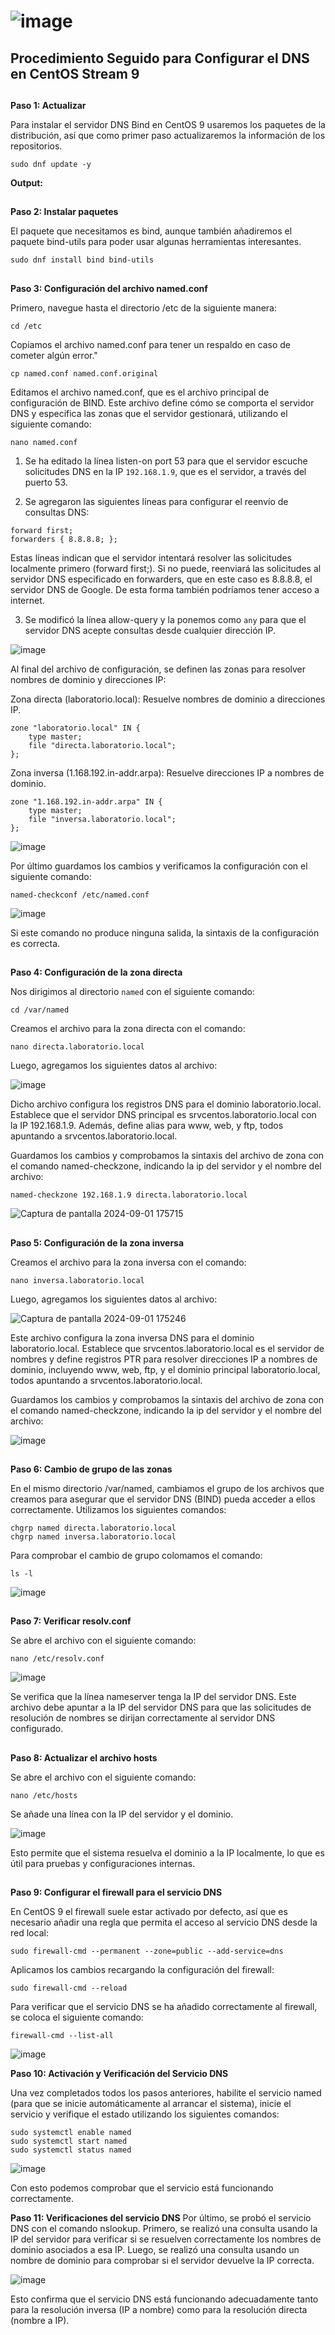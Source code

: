 # ![image](https://github.com/user-attachments/assets/c8e698d0-d2e4-4c6c-a0ea-885d90addfb6)

## Procedimiento Seguido para Configurar el DNS en CentOS Stream 9
				
## ##
**Paso 1: Actualizar**

Para instalar el servidor DNS Bind en CentOS 9 usaremos los paquetes de la distribución, así que como primer paso actualizaremos la información de los repositorios.

`sudo dnf update -y`

**Output:**


## ##
**Paso 2: Instalar paquetes**

El paquete que necesitamos es bind, aunque también añadiremos el paquete bind-utils para poder usar algunas herramientas interesantes.

`sudo dnf install bind bind-utils`

## ##
**Paso 3: Configuración del archivo named.conf**

Primero, navegue hasta el directorio /etc de la siguiente manera:

`cd /etc`

Copiamos el archivo named.conf para tener un respaldo en caso de cometer algún error."

`cp named.conf named.conf.original`

Editamos el archivo named.conf, que es el archivo principal de configuración de BIND. Este archivo define cómo se comporta el servidor DNS y especifica las zonas que el servidor gestionará, utilizando el siguiente comando:

`nano named.conf` 

1.  Se ha editado la línea listen-on port 53 para que el servidor escuche solicitudes DNS en la IP `192.168.1.9`, que es el servidor, a través del puerto 53.

2. Se agregaron las siguientes líneas para configurar el reenvío de consultas DNS:
  ```
  forward first;
  forwarders { 8.8.8.8; };
  ```
   Estas líneas indican que el servidor intentará resolver las solicitudes localmente primero (forward first;). Si no puede, reenviará las solicitudes al servidor DNS especificado en forwarders, que en este caso 
   es 8.8.8.8, el servidor DNS de Google. De esta forma también podríamos tener acceso a internet.

3. Se modificó la línea allow-query y la ponemos como `any` para que el servidor DNS acepte consultas desde cualquier dirección IP.

![image](https://github.com/user-attachments/assets/cf9860a7-9080-49c1-869f-ac64409254b2)

Al final del archivo de configuración, se definen las zonas para resolver nombres de dominio y direcciones IP:

Zona directa (laboratorio.local): Resuelve nombres de dominio a direcciones IP.
```
zone "laboratorio.local" IN {
    type master;
    file "directa.laboratorio.local";
};
```
Zona inversa (1.168.192.in-addr.arpa): Resuelve direcciones IP a nombres de dominio.

```
zone "1.168.192.in-addr.arpa" IN {
    type master;
    file "inversa.laboratorio.local";
};
```
![image](https://github.com/user-attachments/assets/4d9fc6f8-0e1e-495d-80a3-0681b3d35417)

Por último guardamos los cambios y verificamos la configuración con el siguiente comando:

`named-checkconf /etc/named.conf`

![image](https://github.com/user-attachments/assets/80813b0d-e88f-4a27-ad11-fd2bd23b01f6)

Si este comando no produce ninguna salida, la sintaxis de la configuración es correcta.

## 
**Paso 4: Configuración de la zona directa**

Nos dirigimos al directorio `named` con el siguiente comando:

`cd /var/named`

Creamos el archivo para la zona directa con el comando:

`nano directa.laboratorio.local`

Luego, agregamos los siguientes datos al archivo:

![image](https://github.com/user-attachments/assets/fd9c6615-7c11-4be4-9746-153b2f5ada28)

Dicho archivo configura los registros DNS para el dominio laboratorio.local. Establece que el servidor DNS principal es srvcentos.laboratorio.local con la IP 192.168.1.9. Además, define alias para www, web, y ftp, todos apuntando a srvcentos.laboratorio.local.

Guardamos los cambios y comprobamos la sintaxis del archivo de zona con el comando named-checkzone, indicando la ip del servidor y el nombre del archivo:

`named-checkzone 192.168.1.9 directa.laboratorio.local`

![Captura de pantalla 2024-09-01 175715](https://github.com/user-attachments/assets/23d25c6c-7971-474b-98d6-1261e3848408)


## ##

**Paso 5: Configuración de la zona inversa**

Creamos el archivo para la zona inversa con el comando:

`nano inversa.laboratorio.local`

Luego, agregamos los siguientes datos al archivo:

![Captura de pantalla 2024-09-01 175246](https://github.com/user-attachments/assets/78aeeaff-4f0b-4b9d-9748-661232935a23)

Este archivo configura la zona inversa DNS para el dominio laboratorio.local. Establece que srvcentos.laboratorio.local es el servidor de nombres y define registros PTR para resolver direcciones IP a nombres de dominio, incluyendo www, web, ftp, y el dominio principal laboratorio.local, todos apuntando a srvcentos.laboratorio.local.

Guardamos los cambios y comprobamos la sintaxis del archivo de zona con el comando named-checkzone, indicando la ip del servidor y el nombre del archivo:

![image](https://github.com/user-attachments/assets/7ddc9943-09e8-46eb-8e27-f762d5dbe23e)

## ##

**Paso 6: Cambio de grupo de las zonas**

En el mismo directorio /var/named, cambiamos el grupo de los archivos que creamos para asegurar que el servidor DNS (BIND) pueda acceder a ellos correctamente. Utilizamos los siguientes comandos:
 
```
chgrp named directa.laboratorio.local 
chgrp named inversa.laboratorio.local
```
Para comprobar el cambio de grupo colomamos el comando: 

`ls -l`

![image](https://github.com/user-attachments/assets/e728c9e4-42b7-48ac-bbd5-fc3d4fc4bf04)


## ##

**Paso 7: Verificar resolv.conf**

Se abre el archivo con el siguiente comando:

`nano /etc/resolv.conf`

![image](https://github.com/user-attachments/assets/b16794da-0061-45b3-8994-aa07c6dfd397)

Se verifica que la línea nameserver tenga la IP del servidor DNS. Este archivo debe apuntar a la IP del servidor DNS para que las solicitudes de resolución de nombres se dirijan correctamente al servidor DNS configurado.

## ##

**Paso 8: Actualizar el archivo hosts**

Se abre el archivo con el siguiente comando:

`nano /etc/hosts`

Se añade una línea con la IP del servidor y el dominio.

![image](https://github.com/user-attachments/assets/90886761-5c4b-45a6-a5d0-4c309506e91c)

Esto permite que el sistema resuelva el dominio a la IP localmente, lo que es útil para pruebas y configuraciones internas.


## ##

**Paso 9: Configurar el firewall para el servicio DNS**

En CentOS 9 el firewall suele estar activado por defecto, así que es necesario añadir una regla que permita el acceso al servicio DNS desde la red local:

`sudo firewall-cmd --permanent --zone=public --add-service=dns`

Aplicamos los cambios recargando la configuración del firewall:

`sudo firewall-cmd --reload`

Para verificar que el servicio DNS se ha añadido correctamente al firewall, se coloca el siguiente comando:

`firewall-cmd --list-all`

![image](https://github.com/user-attachments/assets/5abc0712-c1c7-4025-898c-6e76fe7fdf32)

**Paso 10: Activación y Verificación del Servicio DNS**

Una vez completados todos los pasos anteriores, habilite el servicio named (para que se inicie automáticamente al arrancar el sistema), inicie el servicio y verifique el estado utilizando los siguientes comandos:

```
sudo systemctl enable named
sudo systemctl start named
sudo systemctl status named
```

![image](https://github.com/user-attachments/assets/ac17de67-464a-4170-b740-46bc8aa0ff69)

Con esto podemos comprobar que el servicio está funcionando correctamente.

**Paso 11: Verificaciones del servicio DNS**
Por último, se probó el servicio DNS con el comando nslookup. Primero, se realizó una consulta usando la IP del servidor para verificar si se resuelven correctamente los nombres de dominio asociados a esa IP. Luego, se realizó una consulta usando un nombre de dominio para comprobar si el servidor devuelve la IP correcta. 

![image](https://github.com/user-attachments/assets/c697a430-2a3f-4764-b920-41e5bcb623c8)

Esto confirma que el servicio DNS está funcionando adecuadamente tanto para la resolución inversa (IP a nombre) como para la resolución directa (nombre a IP).








